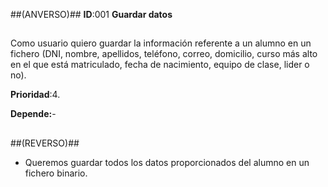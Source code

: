 ##(ANVERSO)##
**ID**:001 **Guardar datos**

##

Como usuario quiero guardar la información referente a un alumno en un fichero (DNI, nombre, apellidos, teléfono, correo, domicilio, curso más alto en el que está matriculado, fecha de nacimiento, equipo de clase, lider o no).

**Prioridad**:4.

**Depende:**-

##

##(REVERSO)##

* Queremos guardar todos los datos proporcionados del alumno en un fichero binario.

